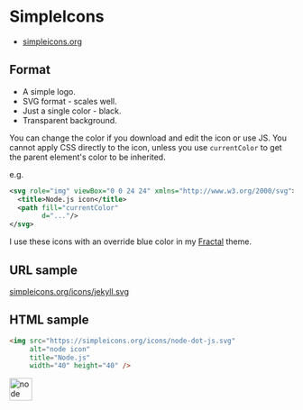 # SimpleIcons

- [simpleicons.org](https://simpleicons.org/)


## Format

- A simple logo.
- SVG format - scales well.
- Just a single color - black.
- Transparent background.

You can change the color if you download and edit the icon or use JS. You cannot apply CSS directly to the icon, unless you use `currentColor` to get the parent element's color to be inherited.

e.g.

```xml
<svg role="img" viewBox="0 0 24 24" xmlns="http://www.w3.org/2000/svg">
  <title>Node.js icon</title>
  <path fill="currentColor" 
        d="..."/>
</svg>
```

I use these icons with an override blue color in my [Fractal](https://github.com/MichaelCurrin/fractal) theme.


## URL sample

[simpleicons.org/icons/jekyll.svg](https://simpleicons.org/icons/jekyll.svg)


## HTML sample

```html
<img src="https://simpleicons.org/icons/node-dot-js.svg"      
     alt="node icon"
     title="Node.js"
     width="40" height="40" />
```

<img src="https://simpleicons.org/icons/node-dot-js.svg"      
     alt="node icon"
     title="Node.js"
     width="40" height="40" />
     
